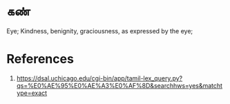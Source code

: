 # கண்
Eye; Kindness, benignity, graciousness, as expressed by the eye;


# References
1. https://dsal.uchicago.edu/cgi-bin/app/tamil-lex_query.py?qs=%E0%AE%95%E0%AE%A3%E0%AF%8D&searchhws=yes&matchtype=exact
